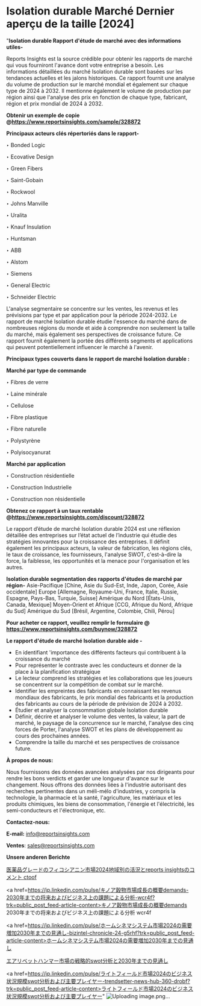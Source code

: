 # Isolation durable Marché Dernier aperçu de la taille [2024]

"<strong>Isolation durable Rapport d'étude de marché avec des informations utiles-</strong>

Reports Insights est la source crédible pour obtenir les rapports de marché qui vous fourniront l'avance dont votre entreprise a besoin. Les informations détaillées du marché Isolation durable sont basées sur les tendances actuelles et les jalons historiques. Ce rapport fournit une analyse du volume de production sur le marché mondial et également sur chaque type de 2024 à 2032. Il mentionne également le volume de production par région ainsi que l'analyse des prix en fonction de chaque type, fabricant, région et prix mondial de 2024 à 2032.

<strong><b>Obtenir un exemple de copie @</b></strong><a href=https://www.reportsinsights.com/sample/328872><strong><b>https://www.reportsinsights.com/sample/328872</b></strong></a>

<b>Principaux acteurs clés répertoriés dans le rapport-</b>

<b> </b>‣ Bonded Logic

‣ Ecovative Design

‣ Green Fibers

‣ Saint-Gobain

‣ Rockwool

‣ Johns Manville

‣ Uralita

‣ Knauf Insulation

‣ Huntsman

‣ ABB

‣ Alstom

‣ Siemens

‣ General Electric

‣ Schneider Electric

L'analyse segmentaire se concentre sur les ventes, les revenus et les prévisions par type et par application pour la période 2024-2032. Le rapport de marché Isolation durable étudie l'essence du marché dans de nombreuses régions du monde et aide à comprendre non seulement la taille du marché, mais également ses perspectives de croissance future. Ce rapport fournit également la portée des différents segments et applications qui peuvent potentiellement influencer le marché à l'avenir.

<strong>Principaux types couverts dans le rapport de marché Isolation durable :</strong>

<strong>Marché par type de commande</Strong>

‣ Fibres de verre

‣ Laine minérale

‣ Cellulose

‣ Fibre plastique

‣ Fibre naturelle

‣ Polystyrène

‣ Polyisocyanurat

<strong>Marché par application</Strong>

‣ Construction résidentielle

‣ Construction Industrielle

‣ Construction non résidentielle

<strong><b>Obtenez ce rapport à un taux rentable @</b></strong><a href=https://www.reportsinsights.com/discount/328872><strong><b>https://www.reportsinsights.com/discount/328872</b></strong></a>

Le rapport d’étude de marché Isolation durable 2024 est une réflexion détaillée des entreprises sur l’état actuel de l’industrie qui étudie des stratégies innovantes pour la croissance des entreprises. Il définit également les principaux acteurs, la valeur de fabrication, les régions clés, le taux de croissance, les fournisseurs, l'analyse SWOT, c'est-à-dire la force, la faiblesse, les opportunités et la menace pour l'organisation et les autres.

<strong>Isolation durable segmentation des rapports d'études de marché par région-</strong>
Asie-Pacifique [Chine, Asie du Sud-Est, Inde, Japon, Corée, Asie occidentale]
Europe [Allemagne, Royaume-Uni, France, Italie, Russie, Espagne, Pays-Bas, Turquie, Suisse]
Amérique du Nord [États-Unis, Canada, Mexique]
Moyen-Orient et Afrique [CCG, Afrique du Nord, Afrique du Sud]
Amérique du Sud [Brésil, Argentine, Colombie, Chili, Pérou]

<strong>Pour acheter ce rapport, veuillez remplir le formulaire @   <a href=https://www.reportsinsights.com/buynow/328872>https://www.reportsinsights.com/buynow/328872</a></strong>

<strong>Le rapport d'étude de marché Isolation durable aide -</strong>
<ul>
  <li>En identifiant 'importance des différents facteurs qui contribuent à la croissance du marché</li>
  <li>Pour représenter le contraste avec les conducteurs et donner de la place à la planification stratégique</li>
  <li>Le lecteur comprend les stratégies et les collaborations que les joueurs se concentrent sur la compétition de combat sur le marché.</li>
  <li>Identifier les empreintes des fabricants en connaissant les revenus mondiaux des fabricants, le prix mondial des fabricants et la production des fabricants au cours de la période de prévision de 2024 à 2032.</li>
  <li>Étudier et analyser la consommation globale Isolation durable</li>
  <li>Définir, décrire et analyser le volume des ventes, la valeur, la part de marché, le paysage de la concurrence sur le marché, l'analyse des cinq forces de Porter, l'analyse SWOT et les plans de développement au cours des prochaines années.</li>
  <li>Comprendre la taille du marché et ses perspectives de croissance future.</li>
</ul>
<strong>À propos de nous:</strong>

Nous fournissons des données avancées analysées par nos dirigeants pour rendre les bons verdicts et garder une longueur d'avance sur le changement. Nous offrons des données liées à l'industrie autorisant des recherches pertinentes dans un méli-mélo d'industries, y compris la technologie, la pharmacie et la santé, l'agriculture, les matériaux et les produits chimiques, les biens de consommation, l'énergie et l'électricité, les semi-conducteurs et l'électronique, etc.

<strong>Contactez-nous:</strong>

<strong>E-mail:</strong> <a href=mailto:info@reportsinsights.com>info@reportsinsights.com</a>

<strong>Ventes</strong>: <a href=mailto:sales@reportsinsights.com>sales@reportsinsights.com</a>

<strong>Unsere anderen Berichte</strong>

<a href=https://www.linkedin.com/pulse/医薬品グレードのフィコシアニン市場2024地域別の活況とreports-insightsのコメント-ctoof/>医薬品グレードのフィコシアニン市場2024地域別の活況とreports insightsのコメント ctoof</a>

<a href=https://jp.linkedin.com/pulse/キノア穀物市場成長の概要demands-2030年までの将来およびビジネス上の課題による分析-wcr4f?trk=public_post_feed-article-content>キノア穀物市場成長の概要demands 2030年までの将来およびビジネス上の課題による分析 wcr4f</a>

<a href=https://jp.linkedin.com/pulse/ホームシネマシステム市場2024の需要増加2030年までの見通し-bizintel-chronicle-24-g5rhf?trk=public_post_feed-article-content>ホームシネマシステム市場2024の需要増加2030年までの見通し</a>

<a href=https://www.linkedin.com/pulse/エアリベットハンマー市場の戦略的swot分析と2030年までの見通し-infopulse-daily-360-mkx5f/>エアリベットハンマー市場の戦略的swot分析と2030年までの見通し</a>

<a href=https://jp.linkedin.com/pulse/ライトフィールド市場2024のビジネス状況規模swot分析および主要プレイヤー-trendsetter-news-hub-360-drobf?trk=public_post_feed-article-content>ライトフィールド市場2024のビジネス状況規模swot分析および主要プレイヤー</a>"
![Uploading image.png…]()
